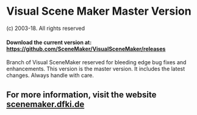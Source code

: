 # Visual Scene Maker Master Version


(c) 2003-18. All rights reserved

#### Download the current version at: https://github.com/SceneMaker/VisualSceneMaker/releases


Branch of Visual SceneMaker reserved for bleeding edge bug fixes and enhancements.
This version is the master version. It includes the latest changes. Always handle with care.


For more information, visit the website 
[scenemaker.dfki.de](http://scenemaker.dfki.de)
------------------------------------------------------------------------------
